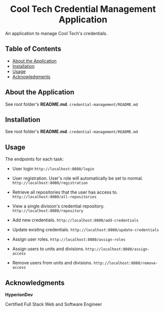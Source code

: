 <h1 align="center">Cool Tech Credential Management Application</h1>

An application to manage Cool Tech's credentials.


## Table of Contents

* [About the Application](#about-the-application)
* [Installation](#installation)
* [Usage](#usage)
* [Acknowledgments](#acknowledgments)

## About the Application


See root folder's **README.md**.
`credential-management/README.md`

## Installation

See root folder's **README.md**.
`credential-management/README.md`

## Usage

The endpoints for each task:

 * User login
 `http://localhost:8080/login`

 * User registration. User's role will automatically be set to normal.
 `http://localhost:8080/registration`

 * Retrieve all repositories that the user has access to.
 `http://localhost:8080/all-repositories`

 * View a single division's credential repository.
 `http://localhost:8080/repository`

 * Add new credentials.
 `http://localhost:8080/add-credentials`

 * Update existing credentials.
 `http://localhost:8080/update-credentials`

 * Assign user roles.
 `http://localhost:8080/assign-roles`

 * Assign users to units and divisions.
 `http://localhost:8080/assign-access`

 * Remove users from units and divisions.
  `http://localhost:8080/remove-access`

## Acknowledgments

**HyperionDev**

Certified Full Stack Web and Software Engineer 
